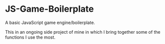 # JS-Game-Boilerplate
A basic JavaScript game engine/boilerplate.

This in an ongoing side project of mine in which I bring together some of the functions I use the most.
